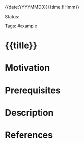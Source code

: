 {{date:YYYYMMDD}}{{time:HHmm}}

Status: 

Tags: #example

# {{title}}

# Motivation

# Prerequisites

# Description

# References